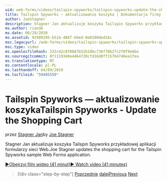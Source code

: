 ```yaml
---
uid: web-forms/videos/tailspin-spyworks/tailspin-spyworks-update-the-shopping-cart
title: Tailspin Spyworks — aktualizowanie koszyka | Dokumentacja firmy Microsoft
author: JoeStagner
description: Stagner Jan aktualizuje koszyka Tailspin Spyworks przykładowej aplikacji formularzy sieci Web.
ms.author: riande
ms.date: 06/29/2010
ms.assetid: 92909295-b514-486f-b9ed-0e0100ded16c
msc.legacyurl: /web-forms/videos/tailspin-spyworks/tailspin-spyworks-update-the-shopping-cart
msc.type: video
ms.openlocfilehash: 232c42c8f0867b52b10bc736f70b27c2f0f9edbe
ms.sourcegitcommit: 0f1119340e4464720cfd16d0ff15764746ea1fea
ms.translationtype: MT
ms.contentlocale: pl-PL
ms.lasthandoff: 04/09/2019
ms.locfileid: "59405550"
---
```

# <a name="tailspin-spyworks---update-the-shopping-cart"></a><span data-ttu-id="3317c-103">Tailspin Spyworks — aktualizowanie koszyka</span><span class="sxs-lookup"><span data-stu-id="3317c-103">Tailspin Spyworks - Update the Shopping Cart</span></span>

<span data-ttu-id="3317c-104">przez [Stagner Jan](https://github.com/JoeStagner)</span><span class="sxs-lookup"><span data-stu-id="3317c-104">by [Joe Stagner](https://github.com/JoeStagner)</span></span>

<span data-ttu-id="3317c-105">Stagner Jan aktualizuje koszyka Tailspin Spyworks przykładowej aplikacji formularzy sieci Web.</span><span class="sxs-lookup"><span data-stu-id="3317c-105">Joe Stagner updates the shopping cart for the Tailspin Spyworks sample Web Forms application.</span></span>

[<span data-ttu-id="3317c-106">&#9654;Obejrzyj film wideo (41 minut)</span><span class="sxs-lookup"><span data-stu-id="3317c-106">&#9654; Watch video (41 minutes)</span></span>](https://channel9.msdn.com/Blogs/ASP-NET-Site-Videos/tailspin-spyworks-update-the-shopping-cart)

> [!div class="step-by-step"]
> <span data-ttu-id="3317c-107">[Poprzednie](tailspin-spyworks-display-shopping-cart.md)
> [dalej](tailspin-spyworks-migrate-the-shopping-cart.md)</span><span class="sxs-lookup"><span data-stu-id="3317c-107">[Previous](tailspin-spyworks-display-shopping-cart.md)
[Next](tailspin-spyworks-migrate-the-shopping-cart.md)</span></span>

